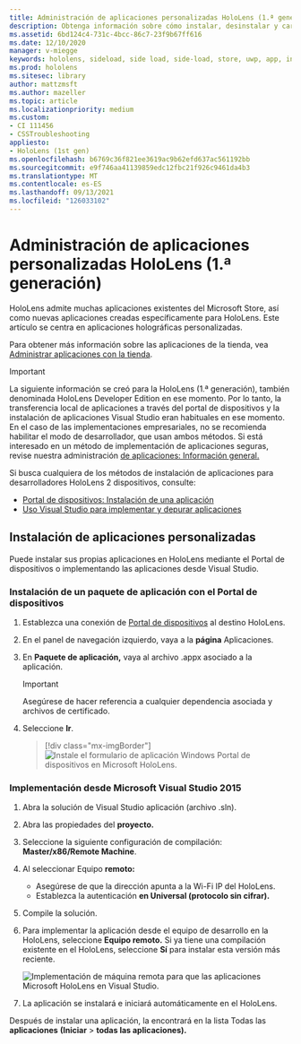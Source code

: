 ```yaml
---
title: Administración de aplicaciones personalizadas HoloLens (1.ª generación)
description: Obtenga información sobre cómo instalar, desinstalar y cargar aplicaciones holográficas personalizadas en HoloLens dispositivos mediante Portal de dispositivos y Visual Studio.
ms.assetid: 6bd124c4-731c-4bcc-86c7-23f9b67ff616
ms.date: 12/10/2020
manager: v-miegge
keywords: hololens, sideload, side load, side-load, store, uwp, app, install
ms.prod: hololens
ms.sitesec: library
author: mattzmsft
ms.author: mazeller
ms.topic: article
ms.localizationpriority: medium
ms.custom:
- CI 111456
- CSSTroubleshooting
appliesto:
- HoloLens (1st gen)
ms.openlocfilehash: b6769c36f821ee3619ac9b62efd637ac561192bb
ms.sourcegitcommit: e9f746aa41139859edc12fbc21f926c9461da4b3
ms.translationtype: MT
ms.contentlocale: es-ES
ms.lasthandoff: 09/13/2021
ms.locfileid: "126033102"
---
```

# <a name="manage-custom-apps-for-hololens-1st-gen"></a>Administración de aplicaciones personalizadas HoloLens (1.ª generación)

HoloLens admite muchas aplicaciones existentes del Microsoft Store, así como nuevas aplicaciones creadas específicamente para HoloLens. Este artículo se centra en aplicaciones holográficas personalizadas.  

Para obtener más información sobre las aplicaciones de la tienda, vea [Administrar aplicaciones con la tienda](holographic-store-apps.md).

> [!IMPORTANT]
> La siguiente información se creó para la HoloLens (1.ª generación), también denominada HoloLens Developer Edition en ese momento. Por lo tanto, la transferencia local de aplicaciones a través del portal de dispositivos y la instalación de aplicaciones Visual Studio eran habituales en ese momento. En el caso de las implementaciones empresariales, no se recomienda habilitar el modo de desarrollador, que usan ambos métodos. Si está interesado en un método de implementación de aplicaciones seguras, revise nuestra administración [de aplicaciones: Información general.](app-deploy-overview.md)
>
> Si busca cualquiera de los métodos de instalación de aplicaciones para desarrolladores HoloLens 2 dispositivos, consulte:
>
> - [Portal de dispositivos: Instalación de una aplicación](/windows/mixed-reality/develop/platform-capabilities-and-apis/using-the-windows-device-portal#installing-an-app)
> - [Uso Visual Studio para implementar y depurar aplicaciones](/windows/mixed-reality/develop/platform-capabilities-and-apis/using-visual-studio)

## <a name="install-custom-apps"></a>Instalación de aplicaciones personalizadas

Puede instalar sus propias aplicaciones en HoloLens mediante el Portal de dispositivos o implementando las aplicaciones desde Visual Studio.

### <a name="installing-an-application-package-with-the-device-portal"></a>Instalación de un paquete de aplicación con el Portal de dispositivos

1. Establezca una conexión de [Portal de dispositivos](/windows/mixed-reality/using-the-windows-device-portal) al destino HoloLens.

1. En el panel de navegación izquierdo, vaya a la **página** Aplicaciones.

1. En **Paquete de aplicación,** vaya al archivo .appx asociado a la aplicación.

   > [!IMPORTANT]
   > Asegúrese de hacer referencia a cualquier dependencia asociada y archivos de certificado.

1. Seleccione **Ir**.

   > [!div class="mx-imgBorder"]
   > ![Instale el formulario de aplicación Windows Portal de dispositivos en Microsoft HoloLens.](images/deviceportal-appmanager.jpg)

### <a name="deploying-from-microsoft-visual-studio-2015"></a>Implementación desde Microsoft Visual Studio 2015

1. Abra la solución de Visual Studio aplicación (archivo .sln).

1. Abra las propiedades del **proyecto.**

1. Seleccione la siguiente configuración de compilación: **Master/x86/Remote Machine**.

1. Al seleccionar Equipo **remoto:**
   - Asegúrese de que la dirección apunta a la Wi-Fi IP del HoloLens.
   - Establezca la autenticación **en Universal (protocolo sin cifrar).**
   
1. Compile la solución.

1. Para implementar la aplicación desde el equipo de desarrollo en la HoloLens, seleccione **Equipo remoto.** Si ya tiene una compilación existente en el HoloLens, seleccione **Sí** para instalar esta versión más reciente.  

   ![Implementación de máquina remota para que las aplicaciones Microsoft HoloLens en Visual Studio.](images/vs2015-remotedeployment.jpg)  
   
1. La aplicación se instalará e iniciará automáticamente en el HoloLens.

Después de instalar una aplicación, la encontrará en la lista Todas las **aplicaciones** **(Iniciar**  >  **todas las aplicaciones).**
